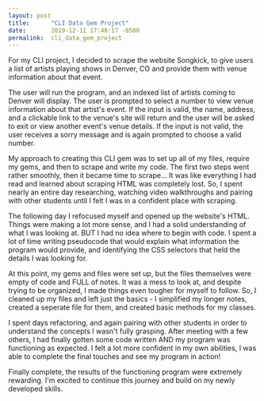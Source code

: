 ```yaml
---
layout: post
title:      "CLI Data Gem Project"
date:       2019-12-11 17:48:17 -0500
permalink:  cli_data_gem_project
---
```


For my CLI project, I decided to scrape the website Songkick, to give users a list of artists playing shows in Denver, CO and provide them with venue information about that event.

The user will run the program, and an indexed list of artists coming to Denver will display. The user is prompted to select a number to view venue information about that artist's event. If the input is valid, the name, address, and a clickable link to the venue's site will return and the user will be asked to exit or view another event's venue details. If the input is not valid, the user receives a sorry message and is again prompted to choose a valid number. 

My approach to creating this CLI gem was to set up all of my files, require my gems, and then to scrape and write my code. The first two steps went rather smoothly, then it became time to scrape... It was like everything I had read and learned about scraping HTML was completely lost. So, I spent nearly an entire day researching, watching video walkthroughs and pairing with other students until I felt I was in a confident place with scraping.

The following day I refocused myself and opened up the website's HTML. Things were making a lot more sense, and I had a solid understanding of what I was looking at. BUT I had no idea where to begin with code. I spent a lot of time writing pseudocode that would explain what information the program would provide, and identifying the CSS selectors that held the details I was looking for.

At this point, my gems and files were set up, but the files themselves were empty of code and FULL of notes. It was a mess to look at, and despite trying to be organized, I made things even tougher for myself to follow. So, I cleaned up my files and left just the basics - I simplified my longer notes, created a seperate file for them, and created basic methods for my classes. 

I spent days refactoring, and again pairing with other students in order to understand the concepts I wasn't fully grasping. After meeting with a few others, I had finally gotten some code written AND my program was functioning as expected. I felt a lot more confident in my own abilities, I was able to complete the final touches and see my program in action!

Finally complete, the results of the functioning program were extremely rewarding. I'm excited to continue this journey and build on my newly developed skills.






